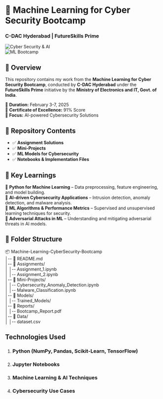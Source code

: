 # 🚀 Machine Learning for Cyber Security Bootcamp  
### C-DAC Hyderabad | FutureSkills Prime  

![Cyber Security & AI](https://img.shields.io/badge/CyberSecurity-AI-blue)  
![ML Bootcamp](https://img.shields.io/badge/Machine%20Learning-Bootcamp-orange)  

## 📌 Overview  
This repository contains my work from the **Machine Learning for Cyber Security Bootcamp**, conducted by **C-DAC Hyderabad** under the **FutureSkills Prime** initiative by the **Ministry of Electronics and IT, Govt. of India**.  

🔹 **Duration:** February 3-7, 2025  
🔹 **Certificate of Excellence:** 91% Score  
🔹 **Focus:** AI-powered Cybersecurity Solutions  

## 📂 Repository Contents  
- ✅ **Assignment Solutions**  
- ✅ **Mini-Projects**  
- ✅ **ML Models for Cybersecurity**  
- ✅ **Notebooks & Implementation Files**  

## 📖 Key Learnings  
🔹 **Python for Machine Learning** – Data preprocessing, feature engineering, and model building.  
🔹 **AI-driven Cybersecurity Applications** – Intrusion detection, anomaly detection, and malware analysis.  
🔹 **ML Algorithms & Performance Metrics** – Supervised and unsupervised learning techniques for security.  
🔹 **Adversarial Attacks in ML** – Understanding and mitigating adversarial threats in AI models.  

## 📁 Folder Structure  

📦 Machine-Learning-CyberSecurity-Bootcamp  
│-- 📜 README.md  
│-- 📂 Assignments/  
│   │-- Assignment_1.ipynb  
│   │-- Assignment_2.ipynb  
│-- 📂 Mini-Projects/  
│   │-- Cybersecurity_Anomaly_Detection.ipynb  
│   │-- Malware_Classification.ipynb  
│-- 📂 Models/  
│   │-- Trained_Models/  
│-- 📂 Reports/  
│   │-- Bootcamp_Report.pdf  
│-- 📂 Data/  
│   │-- dataset.csv  

## Technologies Used
1. ### Python (NumPy, Pandas, Scikit-Learn, TensorFlow)
2. ### Jupyter Notebooks
3. ### Machine Learning & AI Techniques
4. ### Cybersecurity Use Cases
